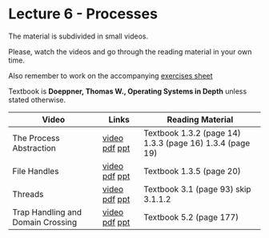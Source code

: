 # Lecture 6 - Processes

The material is subdivided in small videos.

Please, watch the videos and go through the reading material in your own time.

Also remember to work on the accompanying [exercises sheet](../exercises/EXERCISES6.html)

Textbook is **Doeppner, Thomas W., Operating Systems in Depth** unless stated otherwise.

| Video                   | Links                     |        Reading Material                                                                                                                                                                                      |
|-------------------------|---------------------------|----------------------------------------------------------------------------------------------------------------------------------------------------------------------------------------------|
| The Process Abstraction | [video]() [pdf]() [ppt]() | Textbook 1.3.2 (page 14) 1.3.3 (page 16) 1.3.4 (page 19) |
| File Handles | [video]() [pdf]() [ppt]() | Textbook 1.3.5 (page 20) |
| Threads | [video]() [pdf]() [ppt]() | Textbook 3.1 (page 93) skip 3.1.1.2  |
| Trap Handling and Domain Crossing | [video]() [pdf]() [ppt]() | Textbook 5.2 (page 177) |
